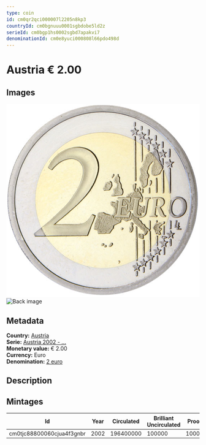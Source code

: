 ```yaml
---
type: coin
id: cm0qr2qci000007l2205n8kp3
countryId: cm0bgnuuu0001sgbdobe5ld2z
serieId: cm0bgp1hs0002sgbd7apakvi7
denominationId: cm0e8yuci000808l66pdo498d
---
```


# Austria € 2.00

## Images

![Front image](../../../img/common-2002-200.png) ![Back image](img/austria-2002-200.png)

## Metadata

**Country:** [Austria](../index.md)\
**Serie:** [Austria 2002 - ...](index.md)\
**Monetary value:** € 2.00\
**Currency:** Euro\
**Denomination:** [2 euro](../../Denominations/2-euro.md)

## Description

## Mintages

| Id                        | Year | Circulated | Brilliant Uncirculated | Proof |
| ------------------------- | ---- | ---------- | ---------------------- | ----- |
| cm0tjc88800060cjua4f3gnbr | 2002 | 196400000  | 100000                 | 10000 |
